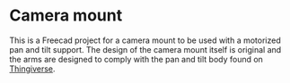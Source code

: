 # Camera mount

This is a Freecad project for a camera mount to be used with a motorized pan and tilt support. The design of the camera mount itself is original and the arms are designed to comply with the pan and tilt body found on [Thingiverse](https://www.thingiverse.com/thing:1799905).
